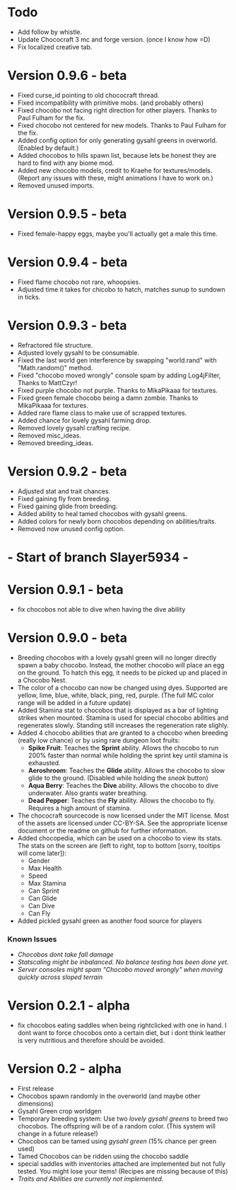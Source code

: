 # Todo
- Add follow by whistle.
- Update Chococraft 3 mc and forge version. (once I know how =D)
- Fix localized creative tab.

# Version 0.9.6 - beta
- Fixed curse_id pointing to old chococraft thread.
- Fixed incompatibility with primitive mobs. (and probably others)
- Fixed chocobo not facing right direction for other players. Thanks to Paul Fulham for the fix.
- Fixed chocobo not centered for new models. Thanks to Paul Fulham for the fix.
- Added config option for only generating gysahl greens in overworld. (Enabled by default.)
- Added chocobos to hills spawn list, because lets be honest they are hard to find with any biome mod.
- Added new chocobo models, credit to Kraehe for textures/models. (Report any issues with these, might animations I have to work on.)
- Removed unused imports.

# Version 0.9.5 - beta
- Fixed female-happy eggs, maybe you'll actually get a male this time.

# Version 0.9.4 - beta
- Fixed flame chocobo not rare, whoopsies.
- Adjusted time it takes for chicobo to hatch, matches sunup to sundown in ticks.

# Version 0.9.3 - beta
- Refractored file structure.
- Adjusted lovely gysahl to be consumable.
- Fixed the last world gen interference by swapping "world.rand" with "Math.random()" method.
- Fixed "chocobo moved wrongly" console spam by adding Log4jFilter, Thanks to MattCzyr!
- Fixed purple chocobo not purple. Thanks to MikaPikaaa for textures.
- Fixed green female chocobo being a damn zombie. Thanks to MikaPikaaa for textures.
- Added rare flame class to make use of scrapped textures.
- Added chance for lovely gysahl farming drop.
- Removed lovely gysahl crafting recipe.
- Removed misc_ideas.
- Removed breeding_ideas.

# Version 0.9.2 - beta
- Adjusted stat and trait chances.
- Fixed gaining fly from breeding.
- Fixed gaining glide from breeding.
- Added ability to heal tamed chocobos with gysahl greens.
- Added colors for newly born chocobos depending on abilities/traits.
- Removed now unused config option.

# - Start of branch Slayer5934 -

# Version 0.9.1 - beta
- fix chocobos not able to dive when having the dive ability

# Version 0.9.0 - beta
- Breeding chocobos with a lovely gysahl green will no longer directly spawn a baby chocobo. Instead, the mother chocobo will place an egg on the ground.
  To hatch this egg, it needs to be picked up and placed in a Chocobo Nest.
- The color of a chocobo can now be changed using dyes. Supported are yellow, lime, blue, white, black, ping, red, purple. (The full MC color range will be added in a future update)
- Added Stamina stat to chocobos that is displayed as a bar of lighting strikes when mounted. Stamina is used for special chocobo abilities and
  regenerates slowly. Standing still increases the regeneration rate slighly.
- Added 4 chocobo abilities that are granted to a chocobo when breeding (really low chance) or by using rare dungeon loot fruits:
  - **Spike Fruit**: Teaches the **Sprint** ability. Allows the chocobo to run 200% faster than normal while holding the sprint key until stamina is exhausted.
  - **Aeroshroom**: Teaches the **Glide** ability. Allows the chocobo to slow glide to the ground. (Disabled while holding the *sneak* button)
  - **Aqua Berry**: Teaches the **Dive** ability. Allows the chocobo to dive underwater. Also grants water breathing.
  - **Dead Pepper**: Teaches the **Fly** ability. Allows the chocobo to fly. Requires a high amount of stamina.
- The chococraft sourcecode is now licensed under the MIT license. Most of the assets are licensed under CC-BY-SA. See the appropriate license document or the readme on github for further information.
- Added chocopedia, which can be used on a chocobo to view its stats. The stats on the screen are (left to right, top to bottom [sorry, tooltips will come later]):
  - Gender
  - Max Health
  - Speed
  - Max Stamina
  - Can Sprint
  - Can Glide
  - Can Dive
  - Can Fly
- Added pickled gysahl green as another food source for players

### Known Issues
- *Chocobos dont take fall damage*
- *Statscaling might be inbalanced. No balance testing has been done yet.*
- *Server consoles might spam "Chocobo moved wrongly" when moving quickly across sloped terrain*

# Version 0.2.1 - alpha
- fix chocobos eating saddles when being rightclicked with one in hand.
  I dont want to force chocobos onto a certain diet, but i dont think
  leather is very nutritious and therefore should be avoided.

# Version 0.2 - alpha
- First release
- Chocobos spawn randomly in the overworld (and maybe other dimensions)
- Gysahl Green crop worldgen
- Temporary breeding system: Use two *lovely gysahl greens* to breed two chocobos.
  The offspring will be of a random color. (This system will change in a future release!)
- Chocobos can be tamed using *gysahl green* (15% chance per green used)
- Tamed Chocobos can be ridden using the chocobo saddle
- special saddles with inventories attached are implemented but not fully tested. You might lose your items!
  (Recipes are missing because of this)
- *Traits and Abilities are currently not implemented.*